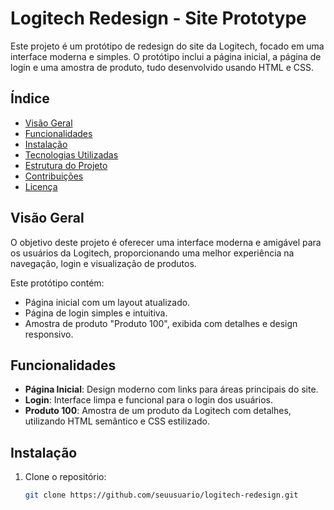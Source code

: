 # Logitech Redesign - Site Prototype

Este projeto é um protótipo de redesign do site da Logitech, focado em uma interface moderna e simples. O protótipo inclui a página inicial, a página de login e uma amostra de produto, tudo desenvolvido usando HTML e CSS.

## Índice

- [Visão Geral](#visão-geral)
- [Funcionalidades](#funcionalidades)
- [Instalação](#instalação)
- [Tecnologias Utilizadas](#tecnologias-utilizadas)
- [Estrutura do Projeto](#estrutura-do-projeto)
- [Contribuições](#contribuições)
- [Licença](#licença)

## Visão Geral

O objetivo deste projeto é oferecer uma interface moderna e amigável para os usuários da Logitech, proporcionando uma melhor experiência na navegação, login e visualização de produtos.

Este protótipo contém:
- Página inicial com um layout atualizado.
- Página de login simples e intuitiva.
- Amostra de produto "Produto 100", exibida com detalhes e design responsivo.

## Funcionalidades

- **Página Inicial**: Design moderno com links para áreas principais do site.
- **Login**: Interface limpa e funcional para o login dos usuários.
- **Produto 100**: Amostra de um produto da Logitech com detalhes, utilizando HTML semântico e CSS estilizado.

## Instalação

1. Clone o repositório:
   ```bash
   git clone https://github.com/seuusuario/logitech-redesign.git
